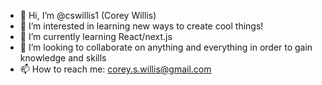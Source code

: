 - 👋 Hi, I’m @cswillis1 (Corey Willis)
- 👀 I’m interested in learning new ways to create cool things!
- 🌱 I’m currently learning React/next.js
- 💞️ I’m looking to collaborate on anything and everything in order to gain knowledge and skills
- 📫 How to reach me: corey.s.willis@gmail.com

<!---
cswillis1/cswillis1 is a ✨ special ✨ repository because its `README.md` (this file) appears on your GitHub profile.
You can click the Preview link to take a look at your changes.
--->
